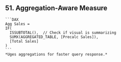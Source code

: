## 51. **Aggregation-Aware Measure**  
    ```DAX
    Agg Sales = 
    IF(
      ISSUBTOTAL(),  // Check if visual is summarizing
      SUMX(AGGREGATED_TABLE, [Precalc Sales]),
      [Total Sales]
    )
    ```
    *Uges aggregations for faster query response.*

